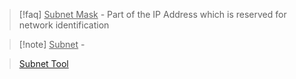 >[!faq] <u>Subnet Mask</u> - Part of the IP Address which is reserved for network identification

> [!note] <u>Subnet</u> - 

> [Subnet Tool](https://www.davidc.net/sites/default/subnets/subnets.html)

